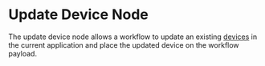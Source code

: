 # Update Device Node

The update device node allows a workflow to update an existing [devices](/devices/overview/) in the current application and place the updated device on the workflow payload.
